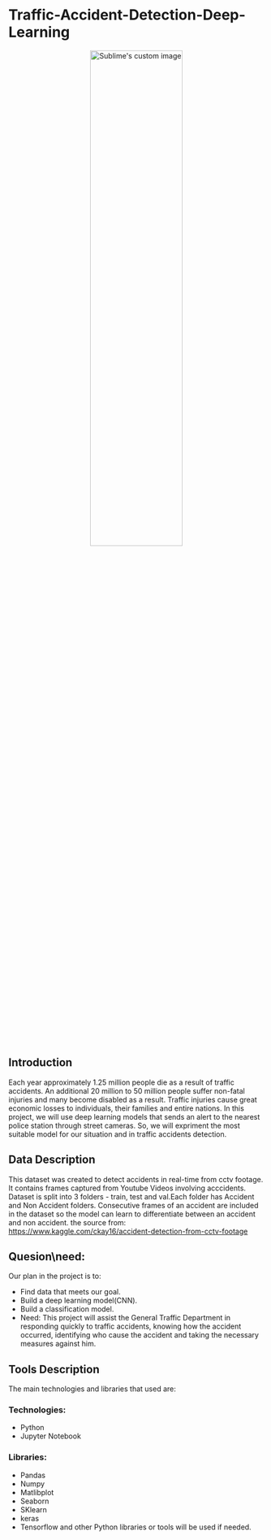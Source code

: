 # Traffic-Accident-Detection-Deep-Learning
<p align="center">
  <img src="https://www.assayyarat.com/wp-content/uploads/2020/08/EgSA1rYXgAgrWP9.jpg"  width=60% height=50% alt="Sublime's custom image"/>
</p>

## Introduction
Each year approximately 1.25 million people die as a result of traffic accidents. An additional 20 million to 50 million people suffer non-fatal injuries and many become disabled as a result. Traffic injuries cause great economic losses to individuals, their families and entire nations. In this project, we will use deep learning models that sends an alert to the nearest police station through street cameras. So, we will expriment the most suitable model for our situation and in traffic accidents detection.

## Data Description
This dataset was created to detect accidents in real-time from cctv footage. It contains frames captured from Youtube Videos involving acccidents.
Dataset is split into 3 folders - train, test and val.Each folder has Accident and Non Accident folders.
Consecutive frames of an accident are included in the dataset so the model can learn to differentiate between an accident and non accident. the source from:
https://www.kaggle.com/ckay16/accident-detection-from-cctv-footage

## Quesion\need:
Our plan in the project is to:
* Find data that meets our goal.
* Build a deep learning model(CNN).
* Build a classification model.
* Need: This project will assist the General Traffic Department in responding quickly to traffic accidents, knowing how the accident occurred, identifying who cause the accident and taking the necessary measures against him.


## Tools Description
The main technologies and libraries that used are:
### Technologies:
*	Python
*	Jupyter Notebook
### Libraries:
* Pandas
*	Numpy
*	Matlibplot
*	Seaborn
*	SKlearn
*	keras
*	Tensorflow
and other Python libraries or tools will be used if needed.  
